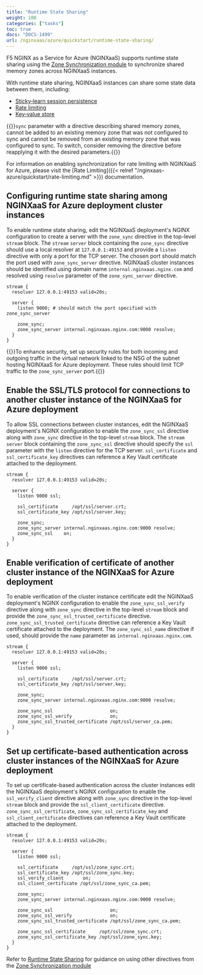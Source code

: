 ```yaml
---
title: "Runtime State Sharing"
weight: 100
categories: ["tasks"]
toc: true
docs: "DOCS-1499"
url: /nginxaas/azure/quickstart/runtime-state-sharing/
---
```


F5 NGINX as a Service for Azure (NGINXaaS) supports runtime state sharing using the [Zone Synchronization module](https://nginx.org/en/docs/stream/ngx_stream_zone_sync_module.html) to synchronize shared memory zones across NGINXaaS instances.

With runtime state sharing, NGINXaaS instances can share some state data between them, including:

- [Sticky‑learn session persistence](https://nginx.org/en/docs/http/ngx_http_upstream_module.html#sticky_learn)
- [Rate limiting](https://nginx.org/en/docs/http/ngx_http_limit_req_module.html#limit_req_zone)
- [Key‑value store](https://nginx.org/en/docs/http/ngx_http_keyval_module.html#keyval_zone)

{{<note>}}`sync` parameter with a directive describing shared memory zones, cannot be added to an existing memory zone that was not configured to sync and cannot be removed from an existing memory zone that was configured to sync. To switch, consider removing the directive before reapplying it with the desired parameters.{{</note>}}

For information on enabling synchronization for rate limiting with NGINXaaS for Azure, please visit the [Rate Limiting]({{< relref "/nginxaas-azure/quickstart/rate-limiting.md" >}}) documentation.

## Configuring runtime state sharing among NGINXaaS for Azure deployment cluster instances

To enable runtime state sharing, edit the NGINXaaS deployment's NGINX configuration to create a server with the `zone_sync` directive in the top-level `stream` block. The `stream` `server` block containing the `zone_sync` directive should use a local resolver at `127.0.0.1:49153` and provide a `listen` directive with only a port for the TCP server. The chosen port should match the port used with `zone_sync_server` directive. NGINXaaS cluster instances should be identified using domain name `internal.nginxaas.nginx.com` and resolved using `resolve` parameter of the `zone_sync_server` directive.

```nginx
stream {
  resolver 127.0.0.1:49153 valid=20s;

  server {
    listen 9000; # should match the port specified with zone_sync_server

    zone_sync;
    zone_sync_server internal.nginxaas.nginx.com:9000 resolve;
  }
}
```

{{<note>}}To enhance security, set up security rules for both incoming and outgoing traffic in the virtual network linked to the NSG of the subnet hosting NGINXaaS for Azure deployment. These rules should limit TCP traffic to the `zone_sync_server` port.{{</note>}}

## Enable the SSL/TLS protocol for connections to another cluster instance of the NGINXaaS for Azure deployment

 To allow SSL connections between cluster instances, edit the NGINXaaS deployment's NGINX configuration to enable the  `zone_sync_ssl` directive along with `zone_sync` directive in the top-level `stream` block.  The `stream` `server` block containing the `zone_sync_ssl` directive should specify the `ssl` parameter with the `listen` directive for the TCP server. `ssl_certificate` and `ssl_certificate_key` directives can reference a Key Vault certificate attached to the deployment.

```nginx
stream {
  resolver 127.0.0.1:49153 valid=20s;

  server {
    listen 9000 ssl;

    ssl_certificate     /opt/ssl/server.crt;
    ssl_certificate_key /opt/ssl/server.key;

    zone_sync;
    zone_sync_server internal.nginxaas.nginx.com:9000 resolve;
    zone_sync_ssl    on;
  }
}
```

## Enable verification of certificate of another cluster instance of the NGINXaaS for Azure deployment

To enable verification of the cluster instance certificate edit the NGINXaaS deployment's NGINX configuration to enable the `zone_sync_ssl_verify` directive along with `zone_sync` directive in the top-level `stream` block and provide the `zone_sync_ssl_trusted_certificate` directive. `zone_sync_ssl_trusted_certificate` directive can reference a Key Vault certificate attached to the deployment. The `zone_sync_ssl_name` directive if used, should provide the `name` parameter as `internal.nginxaas.nginx.com`.

```nginx
stream {
  resolver 127.0.0.1:49153 valid=20s;

  server {
    listen 9000 ssl;

    ssl_certificate     /opt/ssl/server.crt;
    ssl_certificate_key /opt/ssl/server.key;

    zone_sync;
    zone_sync_server internal.nginxaas.nginx.com:9000 resolve;

    zone_sync_ssl                     on;
    zone_sync_ssl_verify              on;
    zone_sync_ssl_trusted_certificate /opt/ssl/server_ca.pem;
  }
}
```

## Set up certificate-based authentication across cluster instances of the NGINXaaS for Azure deployment

To set up certificate-based authentication across the cluster instances edit the NGINXaaS deployment's NGINX configuration to enable the `ssl_verify_client` directive along with `zone_sync` directive in the top-level `stream` block and provide the `ssl_client_certificate` directive. `zone_sync_ssl_certificate`, `zone_sync_ssl_certificate_key` and `ssl_client_certificate` directives can reference a Key Vault certificate attached to the deployment.

```nginx
stream {
  resolver 127.0.0.1:49153 valid=20s;

  server {
    listen 9000 ssl;

    ssl_certificate     /opt/ssl/zone_sync.crt;
    ssl_certificate_key /opt/ssl/zone_sync.key;
    ssl_verify_client       on;
    ssl_client_certificate /opt/ssl/zone_sync_ca.pem;

    zone_sync;
    zone_sync_server internal.nginxaas.nginx.com:9000 resolve;

    zone_sync_ssl                     on;
    zone_sync_ssl_verify              on;
    zone_sync_ssl_trusted_certificate /opt/ssl/zone_sync_ca.pem;

    zone_sync_ssl_certificate     /opt/ssl/zone_sync.crt;
    zone_sync_ssl_certificate_key /opt/ssl/zone_sync.key;
  }
}
```

Refer to [Runtime State Sharing](https://docs.nginx.com/nginx/admin-guide/high-availability/zone_sync/) for guidance on using other directives from the [Zone Synchronization module](https://nginx.org/en/docs/stream/ngx_stream_zone_sync_module.html)
